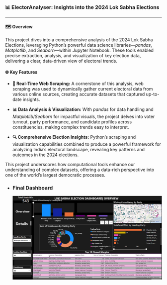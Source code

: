 ### **📊 ElectorAnalyser: Insights into the 2024 Lok Sabha Elections**

---

#### 🗺️ Overview
This project dives into a comprehensive analysis of the 2024 Lok Sabha Elections, leveraging Python’s powerful data science libraries—*pandas*, *Matplotlib*, and *Seaborn*—within Jupyter Notebook. These tools enabled precise extraction, analysis, and visualization of key election data, delivering a clear, data-driven view of electoral trends.

#### 🌐 Key Features
- **📡 Real-Time Web Scraping:** A cornerstone of this analysis, web scraping was used to dynamically gather current electoral data from various online sources, creating accurate datasets that captured up-to-date insights.
  
- **📊 Data Analysis & Visualization:** With *pandas* for data handling and *Matplotlib*/*Seaborn* for impactful visuals, the project delves into voter turnout, party performance, and candidate profiles across constituencies, making complex trends easy to interpret.

- **🔍 Comprehensive Election Insights:** Python’s scraping and visualization capabilities combined to produce a powerful framework for analyzing India’s electoral landscape, revealing key patterns and outcomes in the 2024 elections.

This project underscores how computational tools enhance our understanding of complex datasets, offering a data-rich perspective into one of the world’s largest democratic processes.


- ### Final Dashboard
  ![Dashboard](visualizations/1.png)
